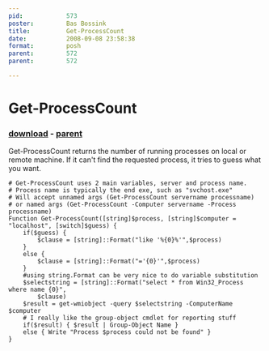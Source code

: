 ```yaml
---
pid:            573
poster:         Bas Bossink
title:          Get-ProcessCount
date:           2008-09-08 23:58:38
format:         posh
parent:         572
parent:         572

---
```


# Get-ProcessCount

### [download](573.ps1) - [parent](572.md)

Get-ProcessCount returns the number of running processes on local or remote machine. If it can't find the requested process, it tries to guess what you want.

```posh
# Get-ProcessCount uses 2 main variables, server and process name.
# Process name is typically the end exe, such as "svchost.exe"
# Will accept unnamed args (Get-ProcessCount servername processname)
# or named args (Get-ProcessCount -Computer servername -Process processname)
Function Get-ProcessCount([string]$process, [string]$computer = "localhost", [switch]$guess) {
	if($guess) {
		$clause = [string]::Format("like '%{0}%'",$process)
	}
	else {
		$clause = [string]::Format("='{0}'",$process)
	}
	#using string.Format can be very nice to do variable substitution
	$selectstring = [string]::Format("select * from Win32_Process where name {0}",
		$clause)
	$result = get-wmiobject -query $selectstring -ComputerName $computer
	# I really like the group-object cmdlet for reporting stuff 
	if($result) { $result | Group-Object Name }
	else { Write "Process $process could not be found" }
}
```
